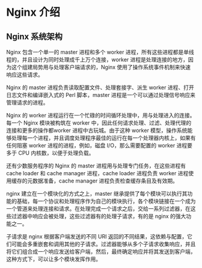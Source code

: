 # Nginx 介绍

## Nginx 系统架构
Nginx 包含一个单一的 master 进程和多个 worker 进程，所有这些进程都是单线程的，并且设计为同时处理成千上万个连接，worker 进程是处理连接的地方，因为这个组建局势用与处理客户端请求的，Nginx 使用了操作系统事件机制来快速响应这些请求。

Nginx 的 master 进程负责读取配置文件、处理套接字、派生 worker 进程、打开日志文件和编译嵌入式的 Perl 脚本，master 进程是一个可以通过处理信号响应来管理请求的进程。

Nginx 的 worker 进程运行在一个忙碌的时间循环处理中，用与处理进入的连接。每一个 Nginx 模块被构筑在 worker 中，因此任何请求处理、过滤、处理代理的连接和更多的操作都worker 进程中古玩城。由于这种 worker 模型，操作系统能够处理每一个进程，并且调度处理程序最佳的运行在每一个处理器内核上，如果有任何阻塞 worker 进程的进程，例如，磁盘 I/O，那么需要配置的 worker 进程要多于 CPU 内核数，以便于处理负载。

还有少数服务程序的 Nginx 的 master 进程用与处理专门任务，在这些进程有 cache loader 和 cache manager 进程，cache loader 进程负责 worker 进程使用缓存的元数据准备，cache manager 进程负责检查缓存条目及有效期。

nginx 建立在一个模块化的方式之上，master 继承提供了每个模块可以执行其功能的基础，每一个协议和处理程序作为自己的模块执行，各个模块链接在一个成为一个管道来处理连接和请求。在处理完成一个请求之后，交给一系列过滤器，在这些过滤器中响应会被处理，这些过滤器有的处理子请求，有的是 nginx 的强大功能之一。

子请求是 nginx 根据客户端发送的不同 URI 返回的不同结果，这依赖与配置，它们可能会多重嵌套和调用其他的子请求。过滤器能够从多个子请求收集响应，并且将它们组合成一个响应发送给客户端，然后，最终确定响应并将其发送到客户端，这种方式下，可以让多个模块发挥作用。